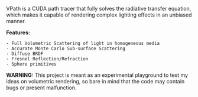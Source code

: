 VPath is a CUDA path tracer that fully solves the radiative transfer equation, which makes it capable of rendering complex lighting effects in an unbiased manner. 

<b>Features:</b>
  
	- Full Volumetric Scattering of light in homogeneous media
	- Accurate Monte Carlo Sub-surface Scattering
	- Diffuse BRDF
	- Fresnel Reflection/Refraction
	- Sphere primitives

<b>WARNING:</b> This project is meant as an experimental playground to test my ideas on volumetric rendering, so bare in mind that the code may contain bugs or present malfunction.
